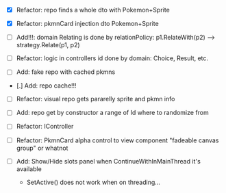 - [x] Refactor: repo finds a whole dto with Pokemon+Sprite
- [x] Refactor: pkmnCard injection dto Pokemon+Sprite

- [ ] Add!!!: domain Relating is done by relationPolicy: p1.RelateWith(p2) --> strategy.Relate(p1, p2)
- [ ] Refactor: logic in controllers id done by domain: Choice, Result, etc.

- [ ] Add: fake repo with cached pkmns
- [.] Add: repo cache!!!
- [ ] Refactor: visual repo gets pararelly sprite and pkmn info

- [ ] Add: repo get by constructor a range of Id where to randomize from
- [ ] Refactor: IController
- [ ] Refactor: PkmnCard alpha control to view component "fadeable canvas group" or whatnot
- [ ] Add: Show/Hide slots panel when ContinueWithInMainThread it's available
  - SetActive() does not work when on threading...